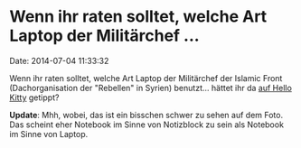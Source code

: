 Wenn ihr raten solltet, welche Art Laptop der Militärchef \...
==============================================================

Date: 2014-07-04 11:33:32

Wenn ihr raten solltet, welche Art Laptop der Militärchef der Islamic
Front (Dachorganisation der \"Rebellen\" in Syrien) benutzt... hättet
ihr da [auf Hello
Kitty](https://twitter.com/DavidKenner/status/484771353896046592)
getippt?

**Update**: Mhh, wobei, das ist ein bisschen schwer zu sehen auf dem
Foto. Das scheint eher Notebook im Sinne von Notizblock zu sein als
Notebook im Sinne von Laptop.
